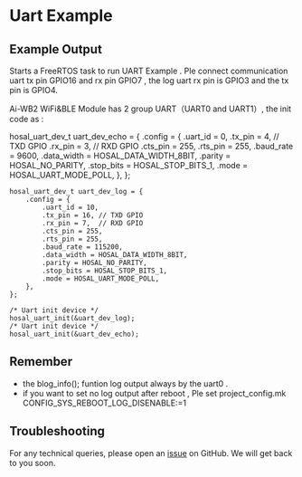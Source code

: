 # Uart Example

## Example Output

Starts a FreeRTOS task to run UART Example . Ple connect  communication uart tx pin GPIO16 and rx pin GPIO7 , the  log uart rx pin is GPIO3 and the tx pin is GPIO4.

Ai-WB2  WiFi&BLE  Module  has  2  group UART（UART0 and UART1）, the init code as :

 hosal_uart_dev_t uart_dev_echo = {
        .config = {
            .uart_id = 0,
            .tx_pin = 4, // TXD GPIO
            .rx_pin = 3, // RXD GPIO
            .cts_pin = 255,
            .rts_pin = 255,
            .baud_rate = 9600,
            .data_width = HOSAL_DATA_WIDTH_8BIT,
            .parity = HOSAL_NO_PARITY,
            .stop_bits = HOSAL_STOP_BITS_1,
            .mode = HOSAL_UART_MODE_POLL,
        },
    };

    hosal_uart_dev_t uart_dev_log = {
        .config = {
            .uart_id = 10,
            .tx_pin = 16, // TXD GPIO
            .rx_pin = 7,  // RXD GPIO
            .cts_pin = 255,
            .rts_pin = 255,
            .baud_rate = 115200,
            .data_width = HOSAL_DATA_WIDTH_8BIT,
            .parity = HOSAL_NO_PARITY,
            .stop_bits = HOSAL_STOP_BITS_1,
            .mode = HOSAL_UART_MODE_POLL,
        },
    };

    /* Uart init device */
    hosal_uart_init(&uart_dev_log);
    /* Uart init device */
    hosal_uart_init(&uart_dev_echo);


## Remember

- the blog_info(); funtion log output always by the uart0 .
- if you want to set no log output after reboot , Ple set project_config.mk CONFIG_SYS_REBOOT_LOG_DISENABLE:=1

## Troubleshooting

For any technical queries, please open an [issue](https://github.com/Ai-Thinker-Open/Ai-Thinker-WB2/issues) on GitHub. We will get back to you soon.

